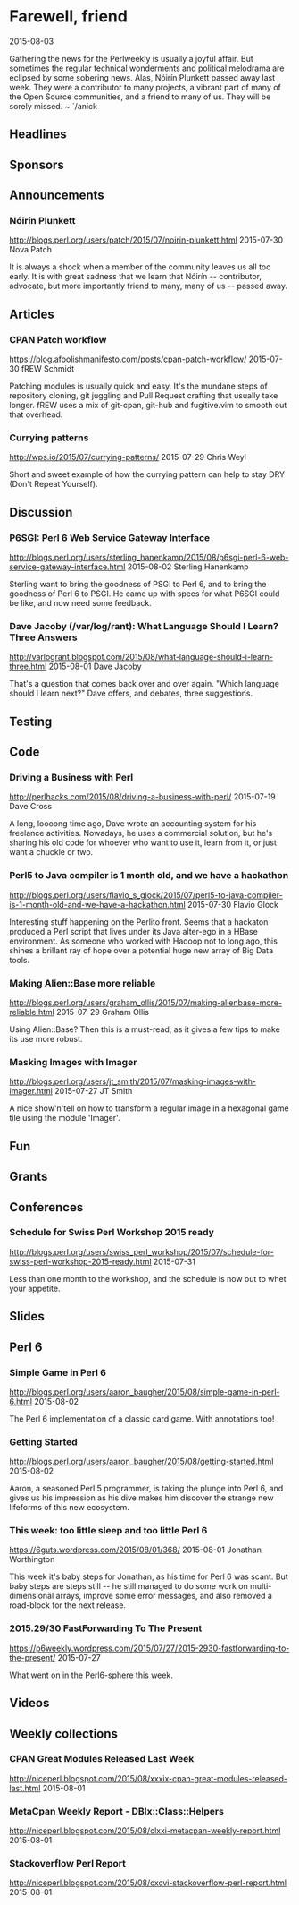 # Farewell, friend
2015-08-03

Gathering the news for the Perlweekly is usually a joyful affair. But
sometimes the regular technical wonderments and political melodrama
are eclipsed by some sobering news. Alas, Nóirín Plunkett passed away last week. 
They were a contributor to many projects, a vibrant part of many of the Open
Source communities, and a friend to many of us. They will be sorely missed. ~ `/anick

## Headlines

## Sponsors

## Announcements

### Nóirín Plunkett
http://blogs.perl.org/users/patch/2015/07/noirin-plunkett.html
2015-07-30
Nova Patch

It is always a shock when a member of the community leaves us all too early.
It is with great sadness that we learn that Nóirín -- contributor, advocate, but more importantly friend to many, many of
us -- passed away.


## Articles

###  CPAN Patch workflow
https://blog.afoolishmanifesto.com/posts/cpan-patch-workflow/
2015-07-30
fREW Schmidt

Patching modules is usually quick and easy. It's the mundane steps of repository cloning,
git juggling and Pull Request crafting that usually take longer. fREW uses a
mix of git-cpan, git-hub and fugitive.vim to smooth out that overhead.

###  Currying patterns
http://wps.io/2015/07/currying-patterns/
2015-07-29
Chris Weyl

Short and sweet example of how the currying pattern can help to stay DRY
(Don't Repeat Yourself).


## Discussion

### P6SGI: Perl 6 Web Service Gateway Interface 
http://blogs.perl.org/users/sterling_hanenkamp/2015/08/p6sgi-perl-6-web-service-gateway-interface.html
2015-08-02
Sterling Hanenkamp

Sterling want to bring the goodness of PSGI to Perl 6, and to bring the
goodness of Perl 6 to PSGI. He came up with specs for what P6SGI could be
like, and now need some feedback.


### Dave Jacoby (/var/log/rant): What Language Should I Learn? Three Answers
http://varlogrant.blogspot.com/2015/08/what-language-should-i-learn-three.html
2015-08-01
Dave Jacoby

That's a question that comes back over and over again. "Which language should
I learn next?" Dave offers, and debates, three suggestions.


## Testing

## Code

### Driving a Business with Perl
http://perlhacks.com/2015/08/driving-a-business-with-perl/
2015-07-19
Dave Cross

A long, loooong time ago, Dave wrote an accounting system for his freelance
activities. Nowadays, he uses a commercial solution, but he's sharing his old
code for whoever who want to use it, learn from it, or just want a chuckle or
two.



### Perl5 to Java compiler is 1 month old, and we have a hackathon
http://blogs.perl.org/users/flavio_s_glock/2015/07/perl5-to-java-compiler-is-1-month-old-and-we-have-a-hackathon.html
2015-07-30
Flavio Glock

Interesting stuff happening on the Perlito front. Seems that a hackaton
produced a Perl script that lives under its Java alter-ego in a HBase
environment. As someone who worked with Hadoop not to long ago, this shines a
brillant ray of hope over a potential huge new array of Big Data tools.

### Making Alien::Base more reliable
http://blogs.perl.org/users/graham_ollis/2015/07/making-alienbase-more-reliable.html
2015-07-29
Graham Ollis

Using Alien::Base? Then this is a must-read, as it gives a few tips to make its use
more robust.

### Masking Images with Imager
http://blogs.perl.org/users/jt_smith/2015/07/masking-images-with-imager.html
2015-07-27
JT Smith

A nice show'n'tell on how to transform a regular image in a 
hexagonal game tile using the module 'Imager'.

## Fun

## Grants

## Conferences

### Schedule for Swiss Perl Workshop 2015 ready
http://blogs.perl.org/users/swiss_perl_workshop/2015/07/schedule-for-swiss-perl-workshop-2015-ready.html
2015-07-31

Less than one month to the workshop, and the schedule is now out to whet your
appetite. 

## Slides

## Perl 6

### Simple Game in Perl 6
http://blogs.perl.org/users/aaron_baugher/2015/08/simple-game-in-perl-6.html
2015-08-02

The Perl 6 implementation of a classic card game. With annotations too!


### Getting Started
http://blogs.perl.org/users/aaron_baugher/2015/08/getting-started.html
2015-08-02

Aaron, a seasoned Perl 5 programmer, is taking the plunge into Perl 6, and gives
us his impression as his dive makes him discover the strange new lifeforms of
this new ecosystem.

### This week: too little sleep and too little Perl 6
https://6guts.wordpress.com/2015/08/01/368/
2015-08-01
Jonathan Worthington

This week it's baby steps for Jonathan, as his time for Perl 6 was scant. But
baby steps are steps still -- he still managed to do some work on
multi-dimensional arrays, improve some error messages, and also removed
a road-block for the next release.

### 2015.29/30 FastForwarding To The Present
https://p6weekly.wordpress.com/2015/07/27/2015-2930-fastforwarding-to-the-present/
2015-07-27

What went on in the Perl6-sphere this week.

## Videos

## Weekly collections

### CPAN Great Modules Released Last Week
http://niceperl.blogspot.com/2015/08/xxxix-cpan-great-modules-released-last.html
2015-08-01

### MetaCpan Weekly Report - DBIx::Class::Helpers
http://niceperl.blogspot.com/2015/08/clxxi-metacpan-weekly-report.html
2015-08-01

###  Stackoverflow Perl Report
http://niceperl.blogspot.com/2015/08/cxcvi-stackoverflow-perl-report.html
2015-08-01

